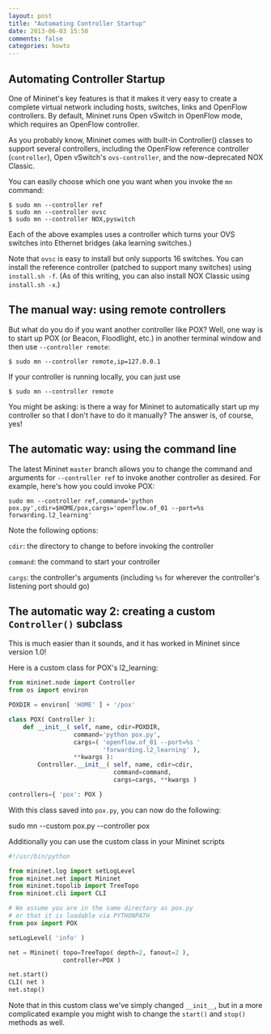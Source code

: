 ```yaml
---
layout: post
title: "Automating Controller Startup"
date: 2013-06-03 15:50
comments: false
categories: howto
---
```


## Automating Controller Startup

One of Mininet's key features is that it makes it very easy to create
a complete virtual network including hosts, switches, links and
OpenFlow controllers. By default, Mininet runs Open vSwitch
in OpenFlow mode, which requires an OpenFlow controller.

As you probably know, Mininet comes with built-in Controller() classes to
support several controllers, including the OpenFlow reference controller
(`controller`), Open vSwitch's  `ovs-controller`,
and the now-deprecated NOX Classic.

You can easily choose which one you want when you invoke the `mn` command:

    $ sudo mn --controller ref
    $ sudo mn --controller ovsc
    $ sudo mn --controller NOX,pyswitch

Each of the above examples uses a controller which turns your OVS switches
into Ethernet bridges (aka learning switches.)

Note that `ovsc` is easy to install but only supports 16 switches.
You can install the reference controller (patched to support many switches)
using `install.sh -f`. (As of this writing, you can also install NOX
Classic using `install.sh -x`.)

## The manual way: using remote controllers

But what do you do if you want another controller like POX? Well, one
way is to start up POX (or Beacon, Floodlight, etc.) in another terminal
window and then use `--controller remote`:

    $ sudo mn --controller remote,ip=127.0.0.1

If your controller is running locally, you can just use

    $ sudo mn --controller remote

You might be asking: is there a way for Mininet to automatically start
up my controller so that I don't have to do it manually? The answer is,
of course, yes!

## The automatic way: using the command line

The latest Mininet `master` branch allows you to change the command and
arguments for `--controller ref` to invoke another controller as
desired. For example, here's how you could invoke POX:

    sudo mn --controller ref,command='python pox.py',cdir=$HOME/pox,cargs='openflow.of_01 --port=%s forwarding.l2_learning'

Note the following options:

`cdir`: the directory to change to before invoking the controller

`command`: the command to start your controller

`cargs`: the controller's arguments (including `%s` for wherever the controller's listening port should go)

## The automatic way 2: creating a custom `Controller()` subclass

This is much easier than it sounds, and it has worked in Mininet since
version 1.0!

Here is a custom class for POX's l2_learning:

```python
from mininet.node import Controller
from os import environ

POXDIR = environ[ 'HOME' ] + '/pox'

class POX( Controller ):
    def __init__( self, name, cdir=POXDIR,
                  command='python pox.py',
                  cargs=( 'openflow.of_01 --port=%s '
                          'forwarding.l2_learning' ),
                  **kwargs ):
        Controller.__init__( self, name, cdir=cdir,
                             command=command,
                             cargs=cargs, **kwargs )

controllers={ 'pox': POX }
```

With this class saved into `pox.py`, you can now do the following:

   sudo mn --custom pox.py --controller pox

Additionally you can use the custom class in your Mininet scripts

```python
#!/usr/bin/python

from mininet.log import setLogLevel
from mininet.net import Mininet
from mininet.topolib import TreeTopo
from mininet.cli import CLI

# We assume you are in the same directory as pox.py
# or that it is loadable via PYTHONPATH
from pox import POX

setLogLevel( 'info' )

net = Mininet( topo=TreeTopo( depth=2, fanout=2 ),
               controller=POX )

net.start()
CLI( net )
net.stop()
```

Note that in this custom class we've simply changed
`__init__`, but in a more complicated example you might
wish to change the `start()` and `stop()` methods as
well.

